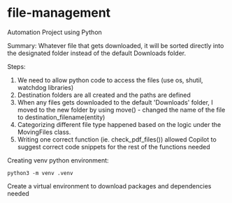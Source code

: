 # file-management

Automation Project using Python

Summary: 
Whatever file that gets downloaded, it will be sorted directly into the designated folder instead of the default Downloads folder. 

Steps: 
1. We need to allow python code to access the files (use os, shutil, watchdog libraries)
2. Destination folders are all created and the paths are defined
3. When any files gets downloaded to the default 'Downloads' folder, I moved to the new folder by using move() - changed the name of the file to destination_filename(entity)
4. Categorizing different file type happened based on the logic under the MovingFiles class.
5. Writing one correct function (ie. check_pdf_files()) allowed Copilot to suggest correct code snippets for the rest of the functions needed

Creating venv python environment: 

```
python3 -m venv .venv
```

Create a virtual environment to download packages and dependencies needed 
